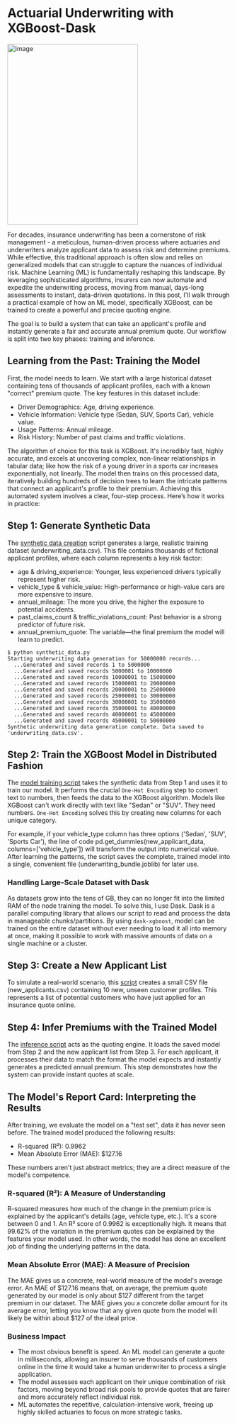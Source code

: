 # Actuarial Underwriting with XGBoost-Dask

<img width="295" height="408" alt="image" src="https://github.com/user-attachments/assets/102080c6-3fc2-4d6a-8fdc-c3425c295fe4" />

For decades, insurance underwriting has been a cornerstone of risk management - a meticulous, human-driven process where actuaries and underwriters analyze applicant data to assess risk and determine premiums. While effective, this traditional approach is often slow and relies on generalized models that can struggle to capture the nuances of individual risk.
Machine Learning (ML) is fundamentally reshaping this landscape. By leveraging sophisticated algorithms, insurers can now automate and expedite the underwriting process, moving from manual, days-long assessments to instant, data-driven quotations. In this post, I'll walk through a practical example of how an ML model, specifically XGBoost, can be trained to create a powerful and precise quoting engine.


The goal is to build a system that can take an applicant's profile and instantly generate a fair and accurate annual premium quote. Our workflow is split into two key phases: training and inference.

## Learning from the Past: Training the Model
First, the model needs to learn. We start with a large historical dataset containing tens of thousands of applicant profiles, each with a known "correct" premium quote. The key features in this dataset include:

  - Driver Demographics: Age, driving experience.
  - Vehicle Information: Vehicle type (Sedan, SUV, Sports Car), vehicle value.
  - Usage Patterns: Annual mileage.
  - Risk History: Number of past claims and traffic violations.

The algorithm of choice for this task is XGBoost. It's incredibly fast, highly accurate, and excels at uncovering complex, non-linear relationships in tabular data; like how the risk of a young driver in a sports car increases exponentially, not linearly.
The model then trains on this processed data, iteratively building hundreds of decision trees to learn the intricate patterns that connect an applicant's profile to their premium.
Achieving this automated system involves a clear, four-step process. Here’s how it works in practice:

## Step 1: Generate Synthetic Data
The [synthetic data creation](synthetic_data.py) script generates a large, realistic training dataset (underwriting_data.csv). This file contains thousands of fictional applicant profiles, where each column represents a key risk factor:

  - age & driving_experience: Younger, less experienced drivers typically represent higher risk.
  - vehicle_type & vehicle_value: High-performance or high-value cars are more expensive to insure.
  - annual_mileage: The more you drive, the higher the exposure to potential accidents.
  - past_claims_count & traffic_violations_count: Past behavior is a strong predictor of future risk.
  - annual_premium_quote: The variable—the final premium the model will learn to predict.

```
$ python synthetic_data.py
Starting underwriting data generation for 50000000 records...
  ...Generated and saved records 1 to 5000000
  ...Generated and saved records 5000001 to 10000000
  ...Generated and saved records 10000001 to 15000000
  ...Generated and saved records 15000001 to 20000000
  ...Generated and saved records 20000001 to 25000000
  ...Generated and saved records 25000001 to 30000000
  ...Generated and saved records 30000001 to 35000000
  ...Generated and saved records 35000001 to 40000000
  ...Generated and saved records 40000001 to 45000000
  ...Generated and saved records 45000001 to 50000000
Synthetic underwriting data generation complete. Data saved to 'underwriting_data.csv'.
```

## Step 2: Train the XGBoost Model in Distributed Fashion
The [model training script](dask-xgboost-actuarial.ipynb) takes the synthetic data from Step 1 and uses it to train our model. It performs the crucial `One-Hot Encoding` step to convert text to numbers, then feeds the data to the XGBoost algorithm. Models like XGBoost can't work directly with text like "Sedan" or "SUV". They need numbers. `One-Hot Encoding` solves this by creating new columns for each unique category.

For example, if your vehicle_type column has three options ('Sedan', 'SUV', 'Sports Car'), the line of code pd.get_dummies(new_applicant_data, columns=['vehicle_type']) will transform the output into numerical value. After learning the patterns, the script saves the complete, trained model into a single, convenient file (underwriting_bundle.joblib) for later use.

### Handling Large-Scale Dataset with Dask

As datasets grow into the tens of GB, they can no longer fit into the limited RAM of the node training the model. To solve this, I use Dask. Dask is a parallel computing library that allows our script to read and process the data in manageable chunks/partitions. By using `dask-xgboost`, model can be trained on the entire dataset without ever needing to load it all into memory at once, making it possible to work with massive amounts of data on a single machine or a cluster.

## Step 3: Create a New Applicant List
To simulate a real-world scenario, this [script](new_customer.py) creates a small CSV file (new_applicants.csv) containing 10 new, unseen customer profiles. This represents a list of potential customers who have just applied for an insurance quote online.

## Step 4: Infer Premiums with the Trained Model
The [inference script](model_inference.py) acts as the quoting engine. It loads the saved model from Step 2 and the new applicant list from Step 3. For each applicant, it processes their data to match the format the model expects and instantly generates a predicted annual premium. This step demonstrates how the system can provide instant quotes at scale.

## The Model's Report Card: Interpreting the Results
After training, we evaluate the model on a "test set", data it has never seen before. The trained model produced the following results:

- R-squared (R²): 0.9962
- Mean Absolute Error (MAE): $127.16

These numbers aren't just abstract metrics; they are a direct measure of the model's competence.

### R-squared (R²): A Measure of Understanding

R-squared measures how much of the change in the premium price is explained by the applicant's details (age, vehicle type, etc.). It's a score between 0 and 1. An R² score of 0.9962 is exceptionally high. It means that 99.62% of the variation in the premium quotes can be explained by the features your model used. In other words, the model has done an excellent job of finding the underlying patterns in the data.
 
### Mean Absolute Error (MAE): A Measure of Precision

The MAE gives us a concrete, real-world measure of the model's average error. An MAE of $127.16 means that, on average, the premium quote generated by our model is only about $127 different from the target premium in our dataset. The MAE gives you a concrete dollar amount for its average error, letting you know that any given quote from the model will likely be within about $127 of the ideal price.

### Business Impact
- The most obvious benefit is speed. An ML model can generate a quote in milliseconds, allowing an insurer to serve thousands of customers online in the time it would take a human underwriter to process a single application.
- The model assesses each applicant on their unique combination of risk factors, moving beyond broad risk pools to provide quotes that are fairer and more accurately reflect individual risk.
- ML automates the repetitive, calculation-intensive work, freeing up highly skilled actuaries to focus on more strategic tasks.

